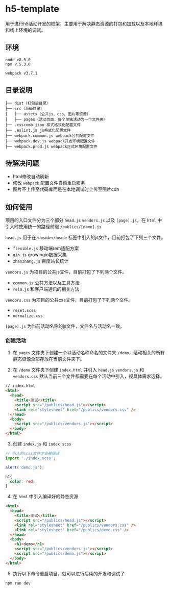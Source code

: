 # h5-template

用于进行h5活动开发的框架，主要用于解决静态资源的打包和加载以及本地环境和线上环境的调试。

## 环境

```
node v8.5.0
npm v.5.3.0
```

```
webpack v3.7.1
```

## 目录说明

~~~
├── dist（打包后目录）
├── src（源码目录）
│   ├── assets（公共js、css、图片等资源）
│   ├── pages（活动页面，每个单独活动为一个文件夹）
├── .csscomb.json 样式格式化配置文件
├── .eslint.js js格式化配置文件
├── webpack.common.js webpack公共配置文件
├── webpack.dev.js webpack开发环境配置文件
├── webpack.prod.js webpack正式环境配置文件
~~~

## 待解决问题

* html修改自动刷新
* 修改 ```webpack``` 配置文件自动重启服务
* 图片不上传至代码库而是在本地调试时上传至图片cdn

## 如何使用

项目的入口文件分为三个部分 ```head.js``` ```vendors.js``` 以及 ```[page].js```，在 ```html``` 中引入时使用统一的路径前缀 ```/publics/[name].js```

```head.js``` 用于在 ```<head></head>``` 标签中引入的js文件，目前打包了下列三个文件。

* ```flexible.js``` 移动端rem适配方案
* ```gio.js``` growingio数据采集
* ```zhanzhang.js``` 百度站长统计

```vendors.js``` 为项目的公共js文件，目前打包了下列两个文件。

* ```common.js``` 公共方法以及工具方法
* ```rela.js``` 和客户端通讯的相关方法

```vendors.css``` 为项目的公共css文件，目前打包了下列两个文件。

* ```reset.scss```
* ```normalize.css```

```[page].js``` 为当前活动名称的js文件，文件名与活动名一致。

### 创建活动

1. 在 ```pages``` 文件夹下创建一个以活动名称命名的文件夹 ```/demo```，活动相关的所有静态资源全部存放在当前文件夹下。

2. 在 ```/demo``` 文件夹下创建 ```index.html``` 并引入 ```head.js``` ```vendors.js``` 和 ```vendors.css``` 默认当前三个文件都需要在每个活动中引入，视具体需求选择。

```html
// index.html
<html>
  <head>
    <title>测试</title>
    <script src="/publics/head.js"></script>
    <link rel="stylesheet" href="/publics/vendors.css" />
  </head>
  <body>
    <script src="/publics/vendors.js"></script>
  </body>
</html>
```

3. 创建 ```index.js``` 和 ```index.scss```

```js
// 引入的scss文件才会被编译
import './index.scss';

alert('demo.js');
```

```scss
h1{
  color: red;
}
```

4. 在 ```html``` 中引入编译好的静态资源

```html
<html>
  <head>
    <title>测试</title>
    <script src="/publics/head.js"></script>
    <link rel="stylesheet" href="/publics/vendors.css" />
    <link rel="stylesheet" href="/publics/demo.css" />
  </head>
  <body>
    <h1>demo</h1>
    <script src="/publics/vendors.js"></script>
    <script src="/publics/demo.js"></script>
  </body>
</html>
```

5. 执行以下命令重启项目，就可以进行后续的开发和调试了
```js
npm run dev
```


